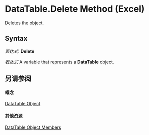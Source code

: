 
# DataTable.Delete Method (Excel)

Deletes the object.


## Syntax

 _表达式_. **Delete**

 _表达式_ A variable that represents a **DataTable** object.


## 另请参阅


#### 概念


[DataTable Object](aca0850b-2e72-cde9-b751-633876e1df99.md)
#### 其他资源


[DataTable Object Members](http://msdn.microsoft.com/library/5a46944b-e7e6-ac7c-6b95-736975a0a3eb%28Office.15%29.aspx)